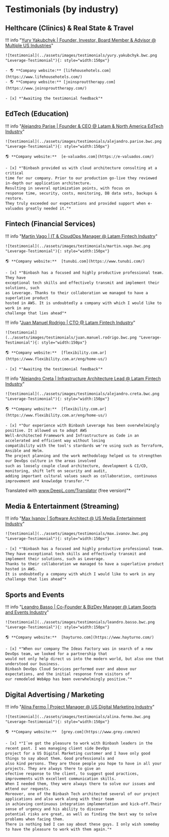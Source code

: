 # Testimonials (by industry)

## Helthcare (Clinics) & Real State & Travel

!!! info "[Yury Yakubchyk | Founder, Investor, Board Member & Advisor @ Multiple US Industries](https://www.linkedin.com/in/yuryyak/)"

    ![testimonial](../assets/images/testimonials/yury.yakubchyk.bwc.png "Leverage-Testimonial"){: style="width:150px"}
    
    - 🌎 **Company website:** [lifehousehotels.com](https://www.lifehousehotels.com/)
    - 🌎 **Company website:** [joinsprouttherapy.com](https://www.joinsprouttherapy.com/)
    
    - [x] *"Awaiting the testimonial feedback"*

## EdTech (Education)

!!! info "[Alejandro Parise | Founder & CEO @ Latam & North America EdTech Industry](https://www.linkedin.com/in/aleparise/)"

    ![testimonial](../assets/images/testimonials/alejandro.parise.bwc.png "Leverage-Testimonial"){: style="width:150px"}
    
    🌎 **Company website:**  [e-valuados.com](https://e-valuados.com/)
    
    - [x] *"Binbash provided us with cloud architecture consulting at a critical
    time for our company. Prior to our production go-live they reviewed in-depth our application architecture.
    Resulting in several optimization points, with focus on
    response time, security, costs, monitoring, DB data sets, backups & restore.
    They truly exceeded our expectations and provided support when e-valuados greatly needed it."*

## Fintech (Financial Services)

!!! info "[Martin Vago | IT & CloudOps Manager @ Latam Fintech Industry](https://www.linkedin.com/in/mvago/)"

    ![testimonial](../assets/images/testimonials/martin.vago.bwc.png "Leverage-Testimonial"){: style="width:150px"}
    
    🌎 **Company website:**  [tunubi.com](https://www.tunubi.com/)

    - [x] *"Binbash has a focused and highly productive professional team. They have
    exceptional tech skills and effectively transmit and implement their solutions, such
    as Leverage. Thanks to their collaboration we managed to have a superlative product
    hosted in AWS. It is undoubtedly a company with which I would like to work in any
    challenge that lies ahead"*

!!! info "[Juan Manuel Rodrigo | CTO @ Latam Fintech Industry](https://www.linkedin.com/in/jmrodrigopmp/)"

    ![testimonial](../assets/images/testimonials/juan.manuel.rodrigo.bwc.png "Leverage-Testimonial"){: style="width:150px"}
    
    🌎 **Company website:**  [flexibility.com.ar](https://www.flexibility.com.ar/eng/home-us/)

    - [x] *"Awaiting the testimonial feedback"*

!!! info "[Alejandro Creta | Infrastructure Architecture Lead @ Latam Fintech Industry](https://www.linkedin.com/in/alejandro-creta-24b7a917b/)"

    ![testimonial](../assets/images/testimonials/alejandro.creta.bwc.png "Leverage-Testimonial"){: style="width:150px"}
    
    🌎 **Company website:**  [flexibility.com.ar](https://www.flexibility.com.ar/eng/home-us/)

    - [x] *"Our experience with Binbash Leverage has been overwhelmingly positive. It allowed us to adopt AWS
    Well-Architected Framework and Infrastructure as Code in an accelerated and efficient way without losing 
    compatibility with the tool's stardards we're using such as Terraform, Ansible and Helm. 
    The project planning and the work methodology helped us to strengthen our DevOps culture in the areas involved 
    such as loosely couple cloud architecture, development & CI/CD, monitoring, shift left on security and audit, 
    adding important cultural values sauch as collaboration, continuous improvement and knowledge transfer."*

Translated with www.DeepL.com/Translator (free version)"*

## Media & Entertainment (Streaming)

!!! info "[Max Ivanov | Software Architect @ US Media Entertainment Industry](https://www.toptal.com/resume/max-ivanov)"

    ![testimonial](../assets/images/testimonials/max.ivanov.bwc.png "Leverage-Testimonial"){: style="width:150px"}
    
    - [x] *"Binbash has a focused and highly productive professional team.
    They have exceptional tech skills and effectively transmit and implement their solutions, such as Leverage.
    Thanks to their collaboration we managed to have a superlative product hosted in AWS.
    It is undoubtedly a company with which I would like to work in any challenge that lies ahead"*

## Sports and Events

!!! info "[Leandro Basso | Co-Founder & BizDev Manager @ Latam Sports and Events Industry](https://www.linkedin.com/in/leandro-basso-29588068/)"

    ![testimonial](../assets/images/testimonials/leandro.basso.bwc.png "Leverage-Testimonial"){: style="width:150px"}
    
    🌎 **Company website:**  [hayturno.com](https://www.hayturno.com/) 

    - [x] *"When our company The Ideas Factory was in search of a new DevOps team, we looked for a partnership that
    would not only help direct us into the modern world, but also one that understood our business.
    Binbash DevOps Cloud Services performed over and above our expectations, and the initial response from visitors of
    our remodeled WebApp has been overwhelmingly positive."*

## Digital Advertising / Marketing

!!! info "[Alina Fermo | Project Manager @ US Digital Marketing Industry](https://www.linkedin.com/in/alina-fermo-8b781a47/)"

    ![testimonial](../assets/images/testimonials/alina.fermo.bwc.png "Leverage-Testimonial"){: style="width:150px"}

    🌎 **Company website:**  [grey.com](https://www.grey.com/en) 
 
    - [x] *"I´ve got the pleasure to work with Binbash leaders in the recent past. I was managing client side DevOps 
    project for a US Digital Marketing customer and I have only good things to say about them. Good professionals and 
    also kind persons. They are those people you hope to have in all your projects. They are always there to give an
    efective response to the client, to suggest good practices, improvements with excellent communication skills. 
    When I needed them, they were always there to solve our issues and attend our requests. 
    Moreover, one of the Binbash Tech architected several of our project applications and also work along with their team
    in achieving continuous integration implementation and kick-off.Their sense of urgency and his ability to discover 
    potential risks are great, as well as finding the best way to solve problems when facing them.
    There is nothing bad I can say about these guys. I only wish someday to have the pleasure to work with them again."*
